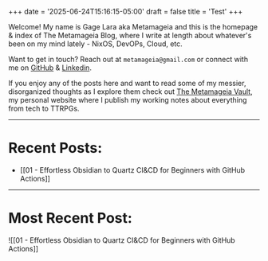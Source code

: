 +++
date = '2025-06-24T15:16:15-05:00'
draft = false
title = 'Test'
+++

Welcome! My name is Gage Lara aka Metamageia and this is the homepage & index of The Metamageia Blog, where I write at length about whatever's been on my mind lately - NixOS, DevOPs, Cloud, etc. 

Want to get in touch? Reach out at `metamageia@gmail.com` or connect with me on [GitHub](https://github.com/metamageia) & [Linkedin](https://www.linkedin.com/in/gage-lara). 

If you enjoy any of the posts here and want to read some of my messier, disorganized thoughts as I explore them check out [The Metamageia Vault](https://metamageia.github.io/The-Metamageia-Vault/), my personal website where I publish my working notes about everything from tech to TTRPGs. 

---

# Recent Posts:
- [[01 - Effortless Obsidian to Quartz CI&CD for Beginners with GitHub Actions]]

---

# Most Recent Post:

![[01 - Effortless Obsidian to Quartz CI&CD for Beginners with GitHub Actions]]